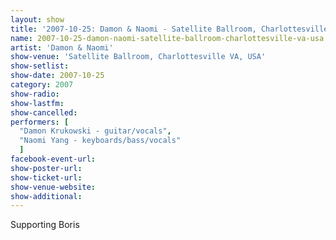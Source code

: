 ```yaml
---
layout: show
title: '2007-10-25: Damon & Naomi - Satellite Ballroom, Charlottesville VA, USA'
name: 2007-10-25-damon-naomi-satellite-ballroom-charlottesville-va-usa
artist: 'Damon & Naomi'
show-venue: 'Satellite Ballroom, Charlottesville VA, USA'
show-setlist: 
show-date: 2007-10-25
category: 2007
show-radio: 
show-lastfm: 
show-cancelled: 
performers: [
  "Damon Krukowski - guitar/vocals",
  "Naomi Yang - keyboards/bass/vocals"
  ]
facebook-event-url: 
show-poster-url: 
show-ticket-url: 
show-venue-website: 
show-additional: 
---
```


Supporting Boris